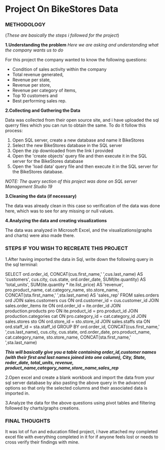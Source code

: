 
<h1> Project On BikeStores Data </h1>

<h3>METHODOLOGY</h3>
  
 
(_These are basically the steps i followed for the project_)


**1.Understanding the problem**
_Here we are asking and understanding what the company wants us to do_

For this project the company wanted to know the following questions:
* Condition of sales activity within the company
* Total revenue generated, 
* Revenue per state,
* Revenue per store,
* Revenue per category of items,
* Top 10 customers and 
* Best performing sales rep.

**2.Collecting and Gathering the Data**

Data was collected from their open source site, and i have uploaded the sql querry files which you can run to obtain the same.
To do it follow this process:
1. Open SQL server, create a new database and name it BikeStores
2. Select the new BikeStores database in the SQL server
3. Open the zip downloaded from the link I provided 
4. Open the 'create objects' query file and then execute it in the SQL server for the BikeStores database
5. Open the 'load data' query file and then execute it in the SQL server for the BikeStores database.

_NOTE: The query section of this project was done on SQL server Management Studio 19_


**3.Cleaning the data (if necessary)**

The data was already clean in this case so verification of the data was done here, which was to see for any missing or null values.


**4.Analyzing the data and creating visualizations**

The data was analyzed in Microsoft Excel, and the visualizations(graphs and charts) were also made there.

<h3> STEPS IF YOU WISH TO RECREATE THIS PROJECT </h3>

1.After having imported the data in Sql, write down the following query in the sql terminal:
  
  SELECT
	ord.order_id,
	CONCAT(cus.first_name,' ',cus.last_name) AS 'customers',
	cus.city,
	cus.state,
	ord.order_date,
	SUM(ite.quantity) AS 'total_units',
	SUM(ite.quantity * ite.list_price) AS 'revenue',
	pro.product_name,
	cat.category_name,
	sto.store_name,
	CONCAT(sta.first_name,' ',sta.last_name) AS 'sales_rep'
	FROM sales.orders ord
	JOIN sales.customers cus
	ON ord.customer_id = cus.customer_id
	JOIN sales.order_items ite
	ON ord.order_id = ite.order_id
	JOIN production.products pro
	ON ite.product_id = pro.product_id
	JOIN production.categories cat
	ON pro.category_id = cat.category_id
	JOIN sales.stores sto
	ON ord.store_id = sto.store_id
	JOIN sales.staffs sta
	ON ord.staff_id = sta.staff_id
	GROUP BY 
	ord.order_id,
	CONCAT(cus.first_name,' ',cus.last_name),
	cus.city,
	cus.state,
	ord.order_date,
    pro.product_name,
	cat.category_name,
	sto.store_name,
	CONCAT(sta.first_name,' ',sta.last_name)
  
  **_This will basically give you a table containing order_id,customer names (with their first and last names joined into one column), City, State, roder_date, total_units, revenue, product_name,category_name,store_name,sales_rep_**
 
2.Open excel and create a blank workbook and import the data from your sql server database by also pasting the above query in the advanced options so that only the selected columns and their associated data is imported in.

3.Analyze the data for the above questions using pivot tables and filtering followed by charts/graphs creations.

<h3>FINAL THOUGHTS</h3>
  It was lot of fun and education filled project, i have attached my completed excel file with everything completed in it for if anyone feels lost or needs to cross verify their findings with mine.
